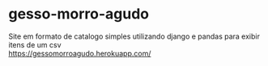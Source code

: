# gesso-morro-agudo
Site em formato de catalogo simples utilizando django e pandas para exibir itens de um csv <br>
https://gessomorroagudo.herokuapp.com/
